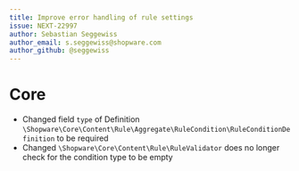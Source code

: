 ```yaml
---
title: Improve error handling of rule settings
issue: NEXT-22997
author: Sebastian Seggewiss
author_email: s.seggewiss@shopware.com
author_github: @seggewiss
---
```

# Core
* Changed field `type` of Definition `\Shopware\Core\Content\Rule\Aggregate\RuleCondition\RuleConditionDefinition` to be required
* Changed `\Shopware\Core\Content\Rule\RuleValidator` does no longer check for the condition type to be empty
